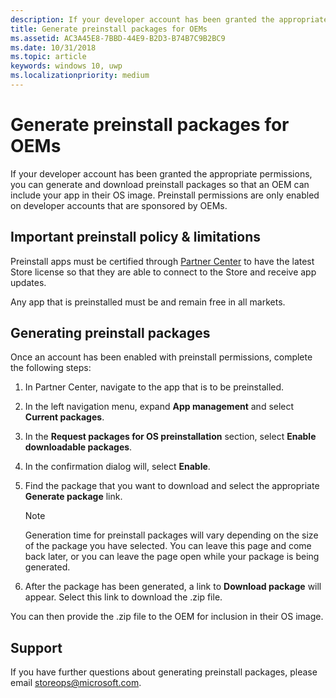 ```yaml
---
description: If your developer account has been granted the appropriate permissions, you can generate and download preinstall packages so that an OEM can include your app in their OS image.
title: Generate preinstall packages for OEMs
ms.assetid: AC3A45E8-7BBD-44E9-B2D3-B74B7C9B2BC9
ms.date: 10/31/2018
ms.topic: article
keywords: windows 10, uwp
ms.localizationpriority: medium
---
```

# Generate preinstall packages for OEMs

If your developer account has been granted the appropriate permissions, you can generate and download preinstall packages so that an OEM can include your app in their OS image. Preinstall permissions are only enabled on developer accounts that are sponsored by OEMs.

## Important preinstall policy & limitations

Preinstall apps must be certified through [Partner Center](https://partner.microsoft.com/dashboard) to have the latest Store license so that they are able to connect to the Store and receive app updates.

Any app that is preinstalled must be and remain free in all markets.

## Generating preinstall packages

Once an account has been enabled with preinstall permissions, complete the following steps:

1. In Partner Center, navigate to the app that is to be preinstalled.
1. In the left navigation menu, expand **App management** and select **Current packages**.
1. In the **Request packages for OS preinstallation** section, select **Enable downloadable packages**.
1. In the confirmation dialog will, select **Enable**.
1. Find the package that you want to download and select the appropriate **Generate package** link.

    > [!NOTE]
    > Generation time for preinstall packages will vary depending on the size of the package you have selected. You can leave this page and come back later, or you can leave the page open while your package is being generated.

1. After the package has been generated, a link to **Download package** will appear. Select this link to download the .zip file.

You can then provide the .zip file to the OEM for inclusion in their OS image.

## Support

If you have further questions about generating preinstall packages, please email <storeops@microsoft.com>.
